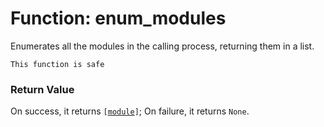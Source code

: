 # Function: enum_modules

Enumerates all the modules in the calling process, returning them in a list.

```admonish success title=""
This function is safe
```

### Return Value
On success, it returns <code>[[module](./objects-module.md)]</code>; On failure, it returns `None`.
